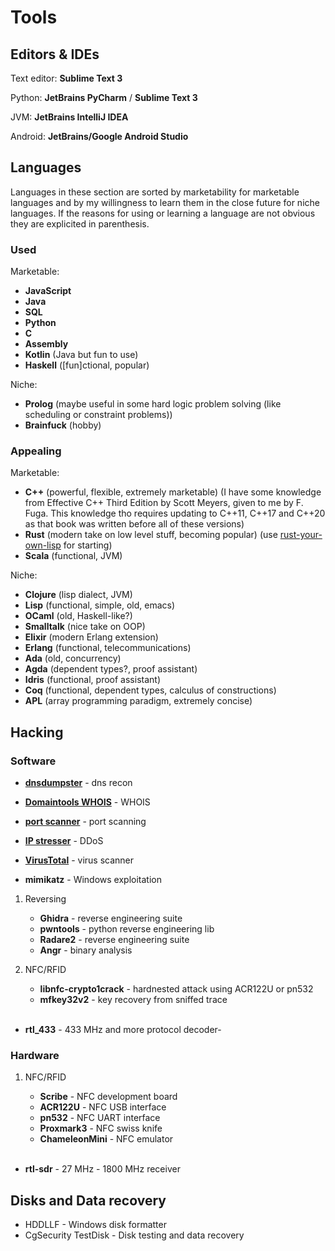 # Tools

## Editors & IDEs

Text editor: **Sublime Text 3**

Python: **JetBrains PyCharm** / **Sublime Text 3**

JVM: **JetBrains IntelliJ IDEA**

Android: **JetBrains/Google Android Studio**

## Languages

Languages in these section are sorted by marketability for marketable
languages and by my willingness to learn them in the close future for
niche languages. If the reasons for using or learning a language are not
obvious they are explicited in parenthesis.

### Used

Marketable:

-   **JavaScript**
-   **Java**
-   **SQL**
-   **Python**
-   **C**
-   **Assembly**
-   **Kotlin** (Java but fun to use)
-   **Haskell** (\[fun]ctional, popular)

Niche:

-   **Prolog** (maybe useful in some hard logic problem solving (like
    scheduling or constraint problems))
-   **Brainfuck** (hobby)

### Appealing

Marketable:

-   **C++** (powerful, flexible, extremely marketable) (I have some knowledge from Effective C++ Third Edition by Scott Meyers, given to me by F. Fuga. This knowledge tho requires updating to C++11, C++17 and C++20 as that book was written before all of these versions)
-   **Rust** (modern take on low level stuff, becoming popular) (use
    [rust-your-own-lisp](https://dev.to/deciduously/rust-your-own-lisp-50an)
    for starting)
-   **Scala** (functional, JVM)

Niche:

-   **Clojure** (lisp dialect, JVM)
-   **Lisp** (functional, simple, old, emacs)
-   **OCaml** (old, Haskell-like?)
-   **Smalltalk** (nice take on OOP)
-   **Elixir** (modern Erlang extension)
-   **Erlang** (functional, telecommunications)
-   **Ada** (old, concurrency)
-   **Agda** (dependent types?, proof assistant)
-   **Idris** (functional, proof assistant)
-   **Coq** (functional, dependent types, calculus of constructions)
-   **APL** (array programming paradigm, extremely concise)

Hacking
-------

### Software

-   [**dnsdumpster**](https://dnsdumpster.com/) - dns recon

-   [**Domaintools WHOIS**](http://whois.domaintools.com/) - WHOIS

-   [**port
    scanner**](https://pentest-tools.com/network-vulnerability-scanning/tcp-port-scanner-online-nmap) -
    port scanning

-   [**IP stresser**](https://www.ipstresser.com/) - DDoS

- [**VirusTotal**](www.virustotal.com) - virus scanner

-   **mimikatz** - Windows exploitation

1.  Reversing

    -   **Ghidra** - reverse engineering suite
    -   **pwntools** - python reverse engineering lib
    -   **Radare2** - reverse engineering suite
    -   **Angr** - binary analysis

2.  NFC/RFID

    -   **libnfc-crypto1crack** - hardnested attack using ACR122U or pn532
    -   **mfkey32v2** - key recovery from sniffed trace

    <br>
    
-   **rtl_433** - 433 MHz and more protocol decoder-

### Hardware

1.  NFC/RFID

    -   **Scribe** - NFC development board
    -   **ACR122U** - NFC USB interface
    -   **pn532** - NFC UART interface
    -   **Proxmark3** - NFC swiss knife
    -   **ChameleonMini** - NFC emulator

    <br>
    
-   **rtl-sdr** - 27 MHz - 1800 MHz receiver


## Disks and Data recovery

- HDDLLF - Windows disk formatter
- CgSecurity TestDisk - Disk testing and data recovery
